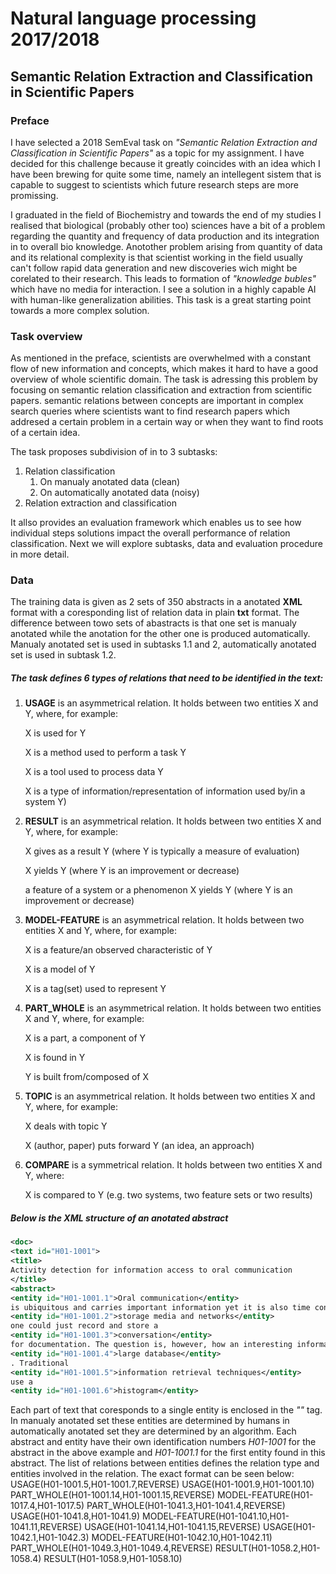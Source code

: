 # Natural language processing 2017/2018

## Semantic Relation Extraction and Classification in Scientific Papers

### Preface
I have selected a 2018 SemEval task on _"Semantic Relation Extraction and Classification in Scientific Papers"_ as a topic for my assignment. I have decided for this challenge because it greatly coincides with an idea which I have been brewing for quite some time, namely an intellegent sistem that is capable to suggest to scientists which future research steps are more promissing.

I graduated in the field of Biochemistry and towards the end of my studies I realised that biological (probably other too) sciences have a bit of a problem regarding the quantity and frequency of data production and its integration in to overall bio knowledge. Anotother problem arising from quantity of data and its relational complexity is that scientist working in the field usually can't follow rapid data generation and new discoveries wich might be corelated to their research. This leads to formation of _"knowledge bubles"_ which have no media for interaction. I see a solution in a highly capable AI with human-like generalization abilities. This task is a great starting point towards a more complex solution.

### Task overview
As mentioned in the preface, scientists are overwhelmed with a constant flow of new information and concepts, which makes it hard to have a good overview of whole scientific domain. The task is adressing this problem by focusing on semantic relation classification and extraction from scientific papers. semantic relations between concepts are important in complex search queries where scientists want to find research papers which addresed a certain problem in a certain way or when they want to find roots of a certain idea.

The task proposes subdivision of in to 3 subtasks:
1. Relation classification
    1. On manualy anotated data (clean)
    1. On automatically anotated data (noisy)
1. Relation extraction and classification

It allso provides an evaluation framework which enables us to see how individual steps solutions impact the overall performance of relation classification. Next we will explore subtasks, data and evaluation procedure in more detail.

### Data
The training data is given as 2 sets of 350 abstracts in a anotated **XML** format with a coresponding list of relation data
in plain **txt** format. The difference between towo sets of abastracts is that one set is manualy anotated while the anotation for the other one is produced automatically. Manualy anotated set is used in subtasks 1.1 and 2, automatically anotated set is used in subtask 1.2.

##### The task defines 6 types of relations that need to be identified in the text:
1. **USAGE**
    is an asymmetrical relation. It holds between two entities X and Y, where, for example:

    X is used for Y

    X is a method used to perform a task Y

    X is a tool used to process data Y

    X is a type of information/representation of information used by/in a system Y)

2. **RESULT** is an asymmetrical relation. It holds between two entities X and Y, where, for example: 

    X gives as a result Y (where Y is typically a measure of evaluation)

    X yields Y (where Y is an improvement or decrease)

    a feature of a system or a phenomenon X yields Y (where Y is an improvement or decrease)

 

3. **MODEL-FEATURE** is an asymmetrical relation. It holds between two entities X and Y, where, for example:

    X is a feature/an observed characteristic of Y

    X is a model of Y

    X is a tag(set) used to represent Y

 

4. **PART_WHOLE** is an asymmetrical relation. It holds between two entities X and Y, where, for example:

    X is a part, a component of Y

    X is found in Y

    Y is built from/composed of X  

 

5. **TOPIC** is an asymmetrical relation. It holds between two entities X and Y, where, for example:

    X deals with topic Y

    X (author, paper) puts forward Y (an idea, an approach)

 

6. **COMPARE** is a symmetrical relation. It holds between two entities X and Y, where:

    X is compared to Y (e.g. two systems, two feature sets or two results)

##### Below is the XML structure of an anotated abstract
```xml
<doc>
<text id="H01-1001">
<title>
Activity detection for information access to oral communication
</title>
<abstract>
<entity id="H01-1001.1">Oral communication</entity>
is ubiquitous and carries important information yet it is also time consuming to document. Given the development of
<entity id="H01-1001.2">storage media and networks</entity>
one could just record and store a
<entity id="H01-1001.3">conversation</entity>
for documentation. The question is, however, how an interesting information piece would be found in a
<entity id="H01-1001.4">large database</entity>
. Traditional
<entity id="H01-1001.5">information retrieval techniques</entity>
use a
<entity id="H01-1001.6">histogram</entity>
```
Each part of text that coresponds to a single entity is enclosed in the _"<entity></entity>"_ tag. In manualy anotated set these entities are determined by humans in automatically anotated set they are determined by an algorithm. Each abstract and entity have their own identification numbers _H01-1001_ for the abstract in the above example and _H01-1001.1_ for the first entity found in this abstract. The list of relations between entities defines the relation type and entities involved in the relation. The exact format can be seen below:
USAGE(H01-1001.5,H01-1001.7,REVERSE)
USAGE(H01-1001.9,H01-1001.10)
PART_WHOLE(H01-1001.14,H01-1001.15,REVERSE)
MODEL-FEATURE(H01-1017.4,H01-1017.5)
PART_WHOLE(H01-1041.3,H01-1041.4,REVERSE)
USAGE(H01-1041.8,H01-1041.9)
MODEL-FEATURE(H01-1041.10,H01-1041.11,REVERSE)
USAGE(H01-1041.14,H01-1041.15,REVERSE)
USAGE(H01-1042.1,H01-1042.3)
MODEL-FEATURE(H01-1042.10,H01-1042.11)
PART_WHOLE(H01-1049.3,H01-1049.4,REVERSE)
RESULT(H01-1058.2,H01-1058.4)
RESULT(H01-1058.9,H01-1058.10)
    
